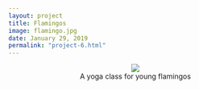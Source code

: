 ```yaml
---
layout: project
title: Flamingos
image: flamingo.jpg
date: January 29, 2019
permalink: "project-6.html"
---
```

<center><img src="{{ site.baseurl }}/files/pics/{{ page.image }}" style="max-width:70%"></center>
<center>A yoga class for young flamingos</center>

<!-- Intermodal Navigation -->
<br>
<center>
  <table>
    <thead>
      <tr>
        <a href="{{site.baseurl}}/project-5.html"><i class="fas fa-chevron-circle-left fa-3x"></i></a>
        <a href="{{site.baseurl}}/project-7.html"><i class="fas fa-chevron-circle-right fa-3x"></i></a>
      </tr>
    </thead>
  </table>
</center>
